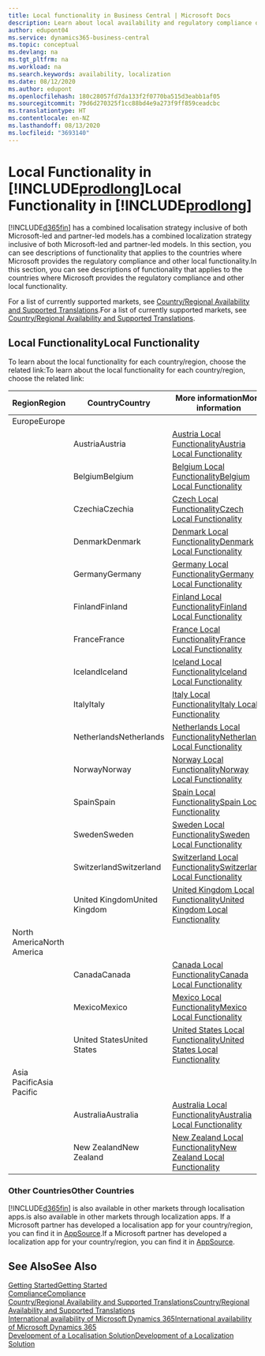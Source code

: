 ```yaml
---
title: Local functionality in Business Central | Microsoft Docs
description: Learn about local availability and regulatory compliance of Dynamics 365 Business Central.
author: edupont04
ms.service: dynamics365-business-central
ms.topic: conceptual
ms.devlang: na
ms.tgt_pltfrm: na
ms.workload: na
ms.search.keywords: availability, localization
ms.date: 08/12/2020
ms.author: edupont
ms.openlocfilehash: 180c28057fd7da133f2f0770ba515d3eabb1af05
ms.sourcegitcommit: 79d6d270325f1cc88bd4e9a273f9ff859ceadcbc
ms.translationtype: HT
ms.contentlocale: en-NZ
ms.lasthandoff: 08/13/2020
ms.locfileid: "3693140"
---
```

# <a name="local-functionality-in-prodlong"></a><span data-ttu-id="7cc24-103">Local Functionality in [!INCLUDE[prodlong](includes/prodlong.md)]</span><span class="sxs-lookup"><span data-stu-id="7cc24-103">Local Functionality in [!INCLUDE[prodlong](includes/prodlong.md)]</span></span>

[!INCLUDE[d365fin](includes/d365fin_md.md)] <span data-ttu-id="7cc24-104">has a combined localisation strategy inclusive of both Microsoft-led and partner-led models.</span><span class="sxs-lookup"><span data-stu-id="7cc24-104">has a combined localization strategy inclusive of both Microsoft-led and partner-led models.</span></span> <span data-ttu-id="7cc24-105">In this section, you can see descriptions of functionality that applies to the countries where Microsoft provides the regulatory compliance and other local functionality.</span><span class="sxs-lookup"><span data-stu-id="7cc24-105">In this section, you can see descriptions of functionality that applies to the countries where Microsoft provides the regulatory compliance and other local functionality.</span></span>  

<span data-ttu-id="7cc24-106">For a list of currently supported markets, see [Country/Regional Availability and Supported Translations](/dynamics365/business-central/dev-itpro/compliance/apptest-countries-and-translations?toc=/dynamics365/business-central/toc.json).</span><span class="sxs-lookup"><span data-stu-id="7cc24-106">For a list of currently supported markets, see [Country/Regional Availability and Supported Translations](/dynamics365/business-central/dev-itpro/compliance/apptest-countries-and-translations?toc=/dynamics365/business-central/toc.json).</span></span>  

## <a name="local-functionality"></a><span data-ttu-id="7cc24-107">Local Functionality</span><span class="sxs-lookup"><span data-stu-id="7cc24-107">Local Functionality</span></span>

<span data-ttu-id="7cc24-108">To learn about the local functionality for each country/region, choose the related link:</span><span class="sxs-lookup"><span data-stu-id="7cc24-108">To learn about the local functionality for each country/region, choose the related link:</span></span>

| <span data-ttu-id="7cc24-109">Region</span><span class="sxs-lookup"><span data-stu-id="7cc24-109">Region</span></span> | <span data-ttu-id="7cc24-110">Country</span><span class="sxs-lookup"><span data-stu-id="7cc24-110">Country</span></span> | <span data-ttu-id="7cc24-111">More information</span><span class="sxs-lookup"><span data-stu-id="7cc24-111">More information</span></span> |
| --- | --- |--- |
| <span data-ttu-id="7cc24-112">Europe</span><span class="sxs-lookup"><span data-stu-id="7cc24-112">Europe</span></span> |  | |
|        | <span data-ttu-id="7cc24-113">Austria</span><span class="sxs-lookup"><span data-stu-id="7cc24-113">Austria</span></span> | [<span data-ttu-id="7cc24-114">Austria Local Functionality</span><span class="sxs-lookup"><span data-stu-id="7cc24-114">Austria Local Functionality</span></span>](localfunctionality/austria/austria-local-functionality.md) |
|        | <span data-ttu-id="7cc24-115">Belgium</span><span class="sxs-lookup"><span data-stu-id="7cc24-115">Belgium</span></span> | [<span data-ttu-id="7cc24-116">Belgium Local Functionality</span><span class="sxs-lookup"><span data-stu-id="7cc24-116">Belgium Local Functionality</span></span>](localfunctionality/belgium/belgium-local-functionality.md) |
|        | <span data-ttu-id="7cc24-117">Czechia</span><span class="sxs-lookup"><span data-stu-id="7cc24-117">Czechia</span></span> | [<span data-ttu-id="7cc24-118">Czech Local Functionality</span><span class="sxs-lookup"><span data-stu-id="7cc24-118">Czech Local Functionality</span></span>](localfunctionality/czech/czech-local-functionality.md) |
|        | <span data-ttu-id="7cc24-119">Denmark</span><span class="sxs-lookup"><span data-stu-id="7cc24-119">Denmark</span></span> | [<span data-ttu-id="7cc24-120">Denmark Local Functionality</span><span class="sxs-lookup"><span data-stu-id="7cc24-120">Denmark Local Functionality</span></span>](localfunctionality/denmark/denmark-local-functionality.md) |
|        | <span data-ttu-id="7cc24-121">Germany</span><span class="sxs-lookup"><span data-stu-id="7cc24-121">Germany</span></span> | [<span data-ttu-id="7cc24-122">Germany Local Functionality</span><span class="sxs-lookup"><span data-stu-id="7cc24-122">Germany Local Functionality</span></span>](localfunctionality/germany/germany-local-functionality.md) |
|        | <span data-ttu-id="7cc24-123">Finland</span><span class="sxs-lookup"><span data-stu-id="7cc24-123">Finland</span></span> | [<span data-ttu-id="7cc24-124">Finland Local Functionality</span><span class="sxs-lookup"><span data-stu-id="7cc24-124">Finland Local Functionality</span></span>](localfunctionality/finland/finland-local-functionality.md) |
|        | <span data-ttu-id="7cc24-125">France</span><span class="sxs-lookup"><span data-stu-id="7cc24-125">France</span></span> | [<span data-ttu-id="7cc24-126">France Local Functionality</span><span class="sxs-lookup"><span data-stu-id="7cc24-126">France Local Functionality</span></span>](localfunctionality/france/france-local-functionality.md) |
|        | <span data-ttu-id="7cc24-127">Iceland</span><span class="sxs-lookup"><span data-stu-id="7cc24-127">Iceland</span></span> | [<span data-ttu-id="7cc24-128">Iceland Local Functionality</span><span class="sxs-lookup"><span data-stu-id="7cc24-128">Iceland Local Functionality</span></span>](localfunctionality/iceland/iceland-local-functionality.md) |
|        | <span data-ttu-id="7cc24-129">Italy</span><span class="sxs-lookup"><span data-stu-id="7cc24-129">Italy</span></span> | [<span data-ttu-id="7cc24-130">Italy Local Functionality</span><span class="sxs-lookup"><span data-stu-id="7cc24-130">Italy Local Functionality</span></span>](localfunctionality/italy/italy-local-functionality.md) |
|        | <span data-ttu-id="7cc24-131">Netherlands</span><span class="sxs-lookup"><span data-stu-id="7cc24-131">Netherlands</span></span> | [<span data-ttu-id="7cc24-132">Netherlands Local Functionality</span><span class="sxs-lookup"><span data-stu-id="7cc24-132">Netherlands Local Functionality</span></span>](localfunctionality/netherlands/netherlands-local-functionality.md) |
|        | <span data-ttu-id="7cc24-133">Norway</span><span class="sxs-lookup"><span data-stu-id="7cc24-133">Norway</span></span> | [<span data-ttu-id="7cc24-134">Norway Local Functionality</span><span class="sxs-lookup"><span data-stu-id="7cc24-134">Norway Local Functionality</span></span>](localfunctionality/norway/norway-local-functionality.md) |
|        | <span data-ttu-id="7cc24-135">Spain</span><span class="sxs-lookup"><span data-stu-id="7cc24-135">Spain</span></span> | [<span data-ttu-id="7cc24-136">Spain Local Functionality</span><span class="sxs-lookup"><span data-stu-id="7cc24-136">Spain Local Functionality</span></span>](localfunctionality/spain/spain-local-functionality.md) |
|        | <span data-ttu-id="7cc24-137">Sweden</span><span class="sxs-lookup"><span data-stu-id="7cc24-137">Sweden</span></span> | [<span data-ttu-id="7cc24-138">Sweden Local Functionality</span><span class="sxs-lookup"><span data-stu-id="7cc24-138">Sweden Local Functionality</span></span>](localfunctionality/sweden/sweden-local-functionality.md) |
|        | <span data-ttu-id="7cc24-139">Switzerland</span><span class="sxs-lookup"><span data-stu-id="7cc24-139">Switzerland</span></span> | [<span data-ttu-id="7cc24-140">Switzerland Local Functionality</span><span class="sxs-lookup"><span data-stu-id="7cc24-140">Switzerland Local Functionality</span></span>](localfunctionality/switzerland/switzerland-local-functionality.md) |
|        | <span data-ttu-id="7cc24-141">United Kingdom</span><span class="sxs-lookup"><span data-stu-id="7cc24-141">United Kingdom</span></span> | [<span data-ttu-id="7cc24-142">United Kingdom Local Functionality</span><span class="sxs-lookup"><span data-stu-id="7cc24-142">United Kingdom Local Functionality</span></span>](localfunctionality/unitedkingdom/united-kingdom-local-functionality.md) |
| <span data-ttu-id="7cc24-143">North America</span><span class="sxs-lookup"><span data-stu-id="7cc24-143">North America</span></span> |       |  |
|        | <span data-ttu-id="7cc24-144">Canada</span><span class="sxs-lookup"><span data-stu-id="7cc24-144">Canada</span></span>|[<span data-ttu-id="7cc24-145">Canada Local Functionality</span><span class="sxs-lookup"><span data-stu-id="7cc24-145">Canada Local Functionality</span></span>](localfunctionality/canada/canada-local-functionality.md) |
|        | <span data-ttu-id="7cc24-146">Mexico</span><span class="sxs-lookup"><span data-stu-id="7cc24-146">Mexico</span></span> | [<span data-ttu-id="7cc24-147">Mexico Local Functionality</span><span class="sxs-lookup"><span data-stu-id="7cc24-147">Mexico Local Functionality</span></span>](localfunctionality/mexico/mexico-local-functionality.md) |
|        | <span data-ttu-id="7cc24-148">United States</span><span class="sxs-lookup"><span data-stu-id="7cc24-148">United States</span></span>|[<span data-ttu-id="7cc24-149">United States Local Functionality</span><span class="sxs-lookup"><span data-stu-id="7cc24-149">United States Local Functionality</span></span>](localfunctionality/unitedstates/united-states-local-functionality.md) |
| <span data-ttu-id="7cc24-150">Asia Pacific</span><span class="sxs-lookup"><span data-stu-id="7cc24-150">Asia Pacific</span></span> |       |  |
|        | <span data-ttu-id="7cc24-151">Australia</span><span class="sxs-lookup"><span data-stu-id="7cc24-151">Australia</span></span> | [<span data-ttu-id="7cc24-152">Australia Local Functionality</span><span class="sxs-lookup"><span data-stu-id="7cc24-152">Australia Local Functionality</span></span>](localfunctionality/australia/australia-local-functionality.md) |
|        | <span data-ttu-id="7cc24-153">New Zealand</span><span class="sxs-lookup"><span data-stu-id="7cc24-153">New Zealand</span></span> | [<span data-ttu-id="7cc24-154">New Zealand Local Functionality</span><span class="sxs-lookup"><span data-stu-id="7cc24-154">New Zealand Local Functionality</span></span>](localfunctionality/newzealand/new-zealand-local-functionality.md) |

### <a name="other-countries"></a><span data-ttu-id="7cc24-155">Other Countries</span><span class="sxs-lookup"><span data-stu-id="7cc24-155">Other Countries</span></span>

[!INCLUDE[d365fin](includes/d365fin_md.md)] <span data-ttu-id="7cc24-156">is also available in other markets through localisation apps.</span><span class="sxs-lookup"><span data-stu-id="7cc24-156">is also available in other markets through localization apps.</span></span> <span data-ttu-id="7cc24-157">If a Microsoft partner has developed a localisation app for your country/region, you can find it in [AppSource](https://go.microsoft.com/fwlink/?linkid=2081646).</span><span class="sxs-lookup"><span data-stu-id="7cc24-157">If a Microsoft partner has developed a localization app for your country/region, you can find it in [AppSource](https://go.microsoft.com/fwlink/?linkid=2081646).</span></span>

## <a name="see-also"></a><span data-ttu-id="7cc24-158">See Also</span><span class="sxs-lookup"><span data-stu-id="7cc24-158">See Also</span></span>

[<span data-ttu-id="7cc24-159">Getting Started</span><span class="sxs-lookup"><span data-stu-id="7cc24-159">Getting Started</span></span>](product-get-started.md)  
[<span data-ttu-id="7cc24-160">Compliance</span><span class="sxs-lookup"><span data-stu-id="7cc24-160">Compliance</span></span>](compliance/compliance-overview.md)  
[<span data-ttu-id="7cc24-161">Country/Regional Availability and Supported Translations</span><span class="sxs-lookup"><span data-stu-id="7cc24-161">Country/Regional Availability and Supported Translations</span></span>](/dynamics365/business-central/dev-itpro/compliance/apptest-countries-and-translations?toc=/dynamics365/business-central/toc.json)  
[<span data-ttu-id="7cc24-162">International availability of Microsoft Dynamics 365</span><span class="sxs-lookup"><span data-stu-id="7cc24-162">International availability of Microsoft Dynamics 365</span></span>](/dynamics365/get-started/availability)  
[<span data-ttu-id="7cc24-163">Development of a Localisation Solution</span><span class="sxs-lookup"><span data-stu-id="7cc24-163">Development of a Localization Solution</span></span>](/dynamics365/business-central/dev-itpro/developer/readiness/readiness-develop-localization)  
